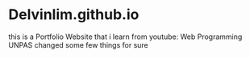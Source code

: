 # Delvinlim.github.io

this is a Portfolio Website that i learn from youtube: Web Programming UNPAS
changed some few things for sure
